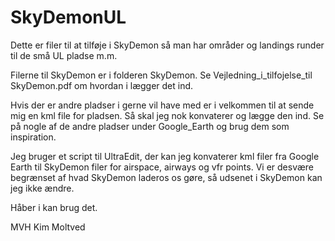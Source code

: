 # SkyDemonUL
Dette er filer til at tilføje i SkyDemon så man har områder og landings runder til de små UL pladse m.m.

Filerne til SkyDemon er i folderen SkyDemon. 
Se Vejledning_i_tilfojelse_til SkyDemon.pdf om hvordan i lægger det ind.

Hvis der er andre pladser i gerne vil have med er i velkommen til at sende mig en kml file for pladsen. Så skal jeg nok konvaterer og lægge den ind.
Se på nogle af de andre pladser under Google_Earth og brug dem som inspiration.

Jeg bruger et script til UltraEdit, der kan jeg konvaterer kml filer fra Google Earth til SkyDemon filer for airspace, airways og vfr points.
Vi er desvære begrænset af hvad SkyDemon laderos os gøre, så udsenet i SkyDemon kan jeg ikke ændre.



Håber i kan brug det.

MVH
Kim Moltved
